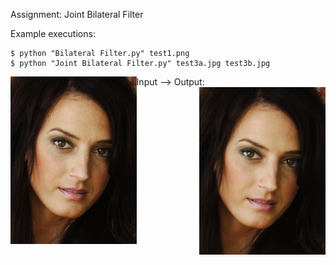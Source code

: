 Assignment: Joint Bilateral Filter

Example executions: 

```
$ python "Bilateral Filter.py" test1.png
$ python "Joint Bilateral Filter.py" test3a.jpg test3b.jpg
```

Input --> Output:
<img  align="left" width="40%" src="https://github.com/losborne24/Joint-Bilateral-Filter/blob/master/images/test2.png">
<img  align="right" width="40%" src="https://github.com/losborne24/Joint-Bilateral-Filter/blob/master/images/test2_output2.png">
